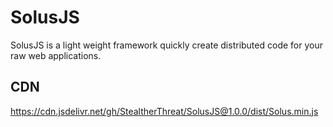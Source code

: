 # SolusJS

SolusJS is a light weight framework quickly create distributed code for your raw web applications.

## CDN

https://cdn.jsdelivr.net/gh/StealtherThreat/SolusJS@1.0.0/dist/Solus.min.js
